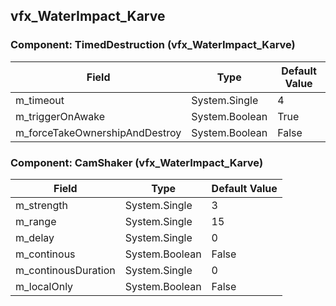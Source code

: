 ## vfx_WaterImpact_Karve

### Component: TimedDestruction (vfx_WaterImpact_Karve)

|Field|Type|Default Value|
|---|---|---|
|m_timeout|System.Single|4|
|m_triggerOnAwake|System.Boolean|True|
|m_forceTakeOwnershipAndDestroy|System.Boolean|False|

### Component: CamShaker (vfx_WaterImpact_Karve)

|Field|Type|Default Value|
|---|---|---|
|m_strength|System.Single|3|
|m_range|System.Single|15|
|m_delay|System.Single|0|
|m_continous|System.Boolean|False|
|m_continousDuration|System.Single|0|
|m_localOnly|System.Boolean|False|

